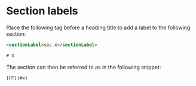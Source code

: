 # Section labels

Place the following tag before a heading title to add a label to the following section:

```md
<sectionLabel>sec-x</sectionLabel>

# X
```

The section can then be referred to as in the following snippet:

```
[HT](#x)
```